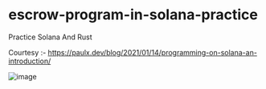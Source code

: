 # escrow-program-in-solana-practice
Practice Solana And Rust

Courtesy :- https://paulx.dev/blog/2021/01/14/programming-on-solana-an-introduction/

![image](https://user-images.githubusercontent.com/19988098/138598632-ef04e7b3-b3c1-4ef4-817a-a2c3aa0090c6.png)
